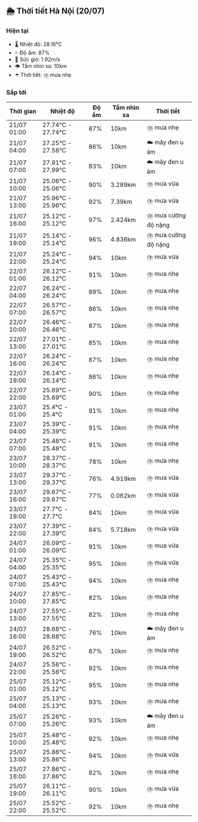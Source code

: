 ## 🌦️ Thời tiết Hà Nội (20/07)

### Hiện tại

- 🌡️ Nhiệt độ: 28.16℃
- 💦 Độ ẩm: 87%
- 💨 Sức gió: 1.92m/s
- 👁️ Tầm nhìn xa: 10km
- ☂️ Thời tiết: ⛈️ mưa nhẹ

### Sắp tới

| Thời gian | Nhiệt độ | Độ ẩm | Tầm nhìn xa | Thời tiết |
| --- | --- | --- | --- | --- |
| 21/07 01:00 | 27.74℃ - 27.74℃ | 87% | 10km | ⛈️ mưa nhẹ |
| 21/07 04:00 | 27.25℃ - 27.58℃ | 86% | 10km | ☁️ mây đen u ám |
| 21/07 07:00 | 27.91℃ - 27.99℃ | 83% | 10km | ☁️ mây đen u ám |
| 21/07 10:00 | 25.06℃ - 25.06℃ | 90% | 3.289km | ⛈️ mưa vừa |
| 21/07 13:00 | 25.96℃ - 25.96℃ | 92% | 7.39km | ⛈️ mưa vừa |
| 21/07 16:00 | 25.12℃ - 25.12℃ | 97% | 2.424km | ⛈️ mưa cường độ nặng |
| 21/07 19:00 | 25.14℃ - 25.14℃ | 96% | 4.836km | ⛈️ mưa cường độ nặng |
| 21/07 22:00 | 25.24℃ - 25.24℃ | 94% | 10km | ⛈️ mưa vừa |
| 22/07 01:00 | 26.12℃ - 26.12℃ | 91% | 10km | ⛈️ mưa nhẹ |
| 22/07 04:00 | 26.24℃ - 26.24℃ | 89% | 10km | ⛈️ mưa nhẹ |
| 22/07 07:00 | 26.57℃ - 26.57℃ | 86% | 10km | ⛈️ mưa nhẹ |
| 22/07 10:00 | 26.46℃ - 26.46℃ | 87% | 10km | ⛈️ mưa nhẹ |
| 22/07 13:00 | 27.01℃ - 27.01℃ | 85% | 10km | ⛈️ mưa nhẹ |
| 22/07 16:00 | 26.24℃ - 26.24℃ | 87% | 10km | ⛈️ mưa nhẹ |
| 22/07 19:00 | 26.14℃ - 26.14℃ | 86% | 10km | ⛈️ mưa nhẹ |
| 22/07 22:00 | 25.69℃ - 25.69℃ | 90% | 10km | ⛈️ mưa nhẹ |
| 23/07 01:00 | 25.4℃ - 25.4℃ | 91% | 10km | ⛈️ mưa nhẹ |
| 23/07 04:00 | 25.39℃ - 25.39℃ | 91% | 10km | ⛈️ mưa nhẹ |
| 23/07 07:00 | 25.48℃ - 25.48℃ | 91% | 10km | ⛈️ mưa nhẹ |
| 23/07 10:00 | 28.37℃ - 28.37℃ | 78% | 10km | ⛈️ mưa nhẹ |
| 23/07 13:00 | 29.37℃ - 29.37℃ | 76% | 4.919km | ⛈️ mưa vừa |
| 23/07 16:00 | 29.67℃ - 29.67℃ | 77% | 0.062km | ⛈️ mưa vừa |
| 23/07 19:00 | 27.7℃ - 27.7℃ | 84% | 10km | ⛈️ mưa vừa |
| 23/07 22:00 | 27.39℃ - 27.39℃ | 84% | 5.718km | ⛈️ mưa vừa |
| 24/07 01:00 | 26.09℃ - 26.09℃ | 91% | 10km | ⛈️ mưa vừa |
| 24/07 04:00 | 25.35℃ - 25.35℃ | 95% | 10km | ⛈️ mưa vừa |
| 24/07 07:00 | 25.43℃ - 25.43℃ | 94% | 10km | ⛈️ mưa nhẹ |
| 24/07 10:00 | 27.85℃ - 27.85℃ | 82% | 10km | ⛈️ mưa nhẹ |
| 24/07 13:00 | 27.55℃ - 27.55℃ | 82% | 10km | ⛈️ mưa nhẹ |
| 24/07 16:00 | 28.68℃ - 28.68℃ | 76% | 10km | ☁️ mây đen u ám |
| 24/07 19:00 | 26.52℃ - 26.52℃ | 87% | 10km | ⛈️ mưa nhẹ |
| 24/07 22:00 | 25.56℃ - 25.56℃ | 92% | 10km | ⛈️ mưa nhẹ |
| 25/07 01:00 | 25.12℃ - 25.12℃ | 95% | 10km | ⛈️ mưa nhẹ |
| 25/07 04:00 | 25.13℃ - 25.13℃ | 93% | 10km | ⛈️ mưa nhẹ |
| 25/07 07:00 | 25.26℃ - 25.26℃ | 93% | 10km | ☁️ mây đen u ám |
| 25/07 10:00 | 25.48℃ - 25.48℃ | 92% | 10km | ⛈️ mưa nhẹ |
| 25/07 13:00 | 25.86℃ - 25.86℃ | 94% | 10km | ⛈️ mưa vừa |
| 25/07 16:00 | 27.86℃ - 27.86℃ | 82% | 10km | ⛈️ mưa nhẹ |
| 25/07 19:00 | 26.11℃ - 26.11℃ | 90% | 10km | ⛈️ mưa vừa |
| 25/07 22:00 | 25.52℃ - 25.52℃ | 92% | 10km | ⛈️ mưa nhẹ |
